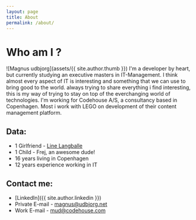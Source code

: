 ```yaml
---
layout: page
title: About
permalink: /about/
---
```

# Who am I ?
![Magnus udbjorg](assets/{{ site.author.thumb }})
I'm a developer by heart, but currently studying an executive masters in IT-Management. I think almost every aspect of IT is interesting and something that we can use to bring good to the world. always trying to share everything i find interesting, this is my way of trying to stay on top of the everchanging world of technologies. I'm working for Codehouse A/S, a consultancy based in Copenhagen. Most i work with LEGO on development of their content management platform.

## Data:

* 1 Girlfriend - [Line Langballe](http://www.linelangballe.dk)
* 1 Child - Frej, an awesome dude!
* 16 years living in Copenhagen
* 12 years experience working in IT

## Contact me:
* [LinkedIn]({{ site.author.linkedin }})
* Private E-mail - [magnus@udbjorg.net](mailto:magnus@udbjorg.net)
* Work E-mail - [mud@codehouse.com](mailto:mud@codehouse.com)

